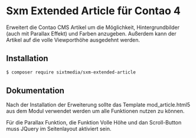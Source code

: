 # Sxm Extended Article für Contao 4

Erweitert die Contao CMS Artikel um die Möglichkeit, Hintergrundbilder (auch mit Parallax Effekt) und Farben anzugeben. Außerdem kann der Artikel auf die volle Viewporthöhe ausgedehnt werden.

## Installation

```sh
$ composer require sixtmedia/sxm-extended-article
```

## Dokumentation

Nach der Installation der Erweiterung sollte das Template mod_article.html5 aus dem Modul verwendet werden um alle Funktionen nutzen zu können.

Für die Parallax Funktion, die Funktion Volle Höhe und dan Scroll-Button muss JQuery im Seitenlayout aktiviert sein.
